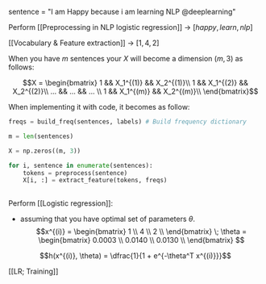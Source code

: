
sentence = "I am Happy because i am learning NLP @deeplearning"

Perform [[Preprocessing in NLP logistic regression]]
-> $[happy, learn, nlp]$

[[Vocabulary & Feature extraction]]
-> $[1, 4, 2]$

When you have $m$ sentences your $X$ will become a dimension $(m, 3)$ as follows:

$$X = \begin{bmatrix}
	1 && X_1^{(1)} && X_2^{(1)}\\
	1 && X_1^{(2)} && X_2^{(2)}\\
	... && ... && ... \\
	1 && X_1^{(m)} && X_2^{(m)}\\
	\end{bmatrix}$$

When implementing it with code, it becomes as follow:
```python
freqs = build_freq(sentences, labels) # Build frequency dictionary

m = len(sentences)

X = np.zeros((m, 3))

for i, sentence in enumerate(sentences):
	tokens = preprocess(sentence)
	X[i, :] = extract_feature(tokens, freqs)
	
```


Perform [[Logistic regression]]:
- assuming that you have optimal set of parameters $\theta$.
$$x^{(i)} = 
\begin{bmatrix} 
1 \\
4 \\
2 \\
\end{bmatrix}
\; \theta = \begin{bmatrix}
0.0003 \\
0.0140 \\ 
0.0130 \\
\end{bmatrix}
$$

$$h(x^{(i)}, \theta) = \dfrac{1}{1 + e^{-\theta^T x^{(i)}}}$$

[[LR; Training]]


